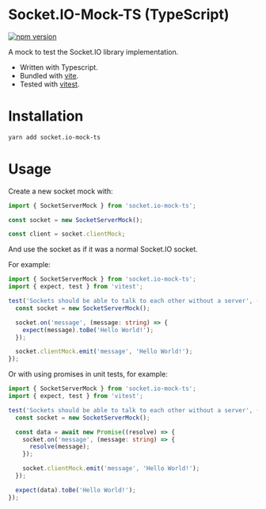# Socket.IO-Mock-TS (TypeScript)

[![npm version](https://badge.fury.io/js/socket.io-mock-ts.svg)](http://badge.fury.io/js/socket.io-mock-ts)

A mock to test the Socket.IO library implementation.

- Written with Typescript.
- Bundled with [vite](https://github.com/vitejs/vite).
- Tested with [vitest](https://github.com/vitest-dev/vitest).

# Installation

```bash
yarn add socket.io-mock-ts
```

# Usage

Create a new socket mock with:

```ts
import { SocketServerMock } from 'socket.io-mock-ts';

const socket = new SocketServerMock();

const client = socket.clientMock;
```

And use the socket as if it was a normal Socket.IO socket.

For example:

```ts
import { SocketServerMock } from 'socket.io-mock-ts';
import { expect, test } from 'vitest';

test('Sockets should be able to talk to each other without a server', () => {
  const socket = new SocketServerMock();

  socket.on('message', (message: string) => {
    expect(message).toBe('Hello World!');
  });

  socket.clientMock.emit('message', 'Hello World!');
});
```

Or with using promises in unit tests, for example:

```ts
import { SocketServerMock } from 'socket.io-mock-ts';
import { expect, test } from 'vitest';

test('Sockets should be able to talk to each other without a server', () => {
  const socket = new SocketServerMock();

  const data = await new Promise((resolve) => {
    socket.on('message', (message: string) => {
      resolve(message);
    });

    socket.clientMock.emit('message', 'Hello World!');
  });

  expect(data).toBe('Hello World!');
});
```
